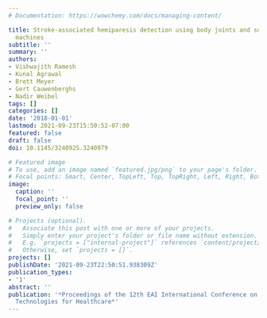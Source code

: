 ```yaml
---
# Documentation: https://wowchemy.com/docs/managing-content/

title: Stroke-associated hemiparesis detection using body joints and support vector
  machines
subtitle: ''
summary: ''
authors:
- Vishwajith Ramesh
- Kunal Agrawal
- Brett Meyer
- Gert Cauwenberghs
- Nadir Weibel
tags: []
categories: []
date: '2018-01-01'
lastmod: 2021-09-23T15:50:52-07:00
featured: false
draft: false
doi: 10.1145/3240925.3240979

# Featured image
# To use, add an image named `featured.jpg/png` to your page's folder.
# Focal points: Smart, Center, TopLeft, Top, TopRight, Left, Right, BottomLeft, Bottom, BottomRight.
image:
  caption: ''
  focal_point: ''
  preview_only: false

# Projects (optional).
#   Associate this post with one or more of your projects.
#   Simply enter your project's folder or file name without extension.
#   E.g. `projects = ["internal-project"]` references `content/project/deep-learning/index.md`.
#   Otherwise, set `projects = []`.
projects: []
publishDate: '2021-09-23T22:50:51.938309Z'
publication_types:
- '1'
abstract: ''
publication: '*Proceedings of the 12th EAI International Conference on Pervasive Computing
  Technologies for Healthcare*'
---
```

